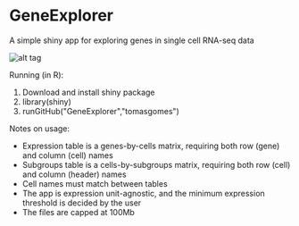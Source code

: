 # GeneExplorer
A simple shiny app for exploring genes in single cell RNA-seq data

![alt tag](http://i.imgur.com/cADhx8p.png?1)

Running (in R):
 1. Download and install shiny package
 2. library(shiny)
 3. runGitHub("GeneExplorer","tomasgomes")

Notes on usage:
 - Expression table is a genes-by-cells matrix, requiring both row (gene) and column (cell) names
 - Subgroups table is a cells-by-subgroups matrix, requiring both row (cell) and column (header) names
 - Cell names must match between tables
 - The app is expression unit-agnostic, and the minimum expression threshold is decided by the user
 - The files are capped at 100Mb
